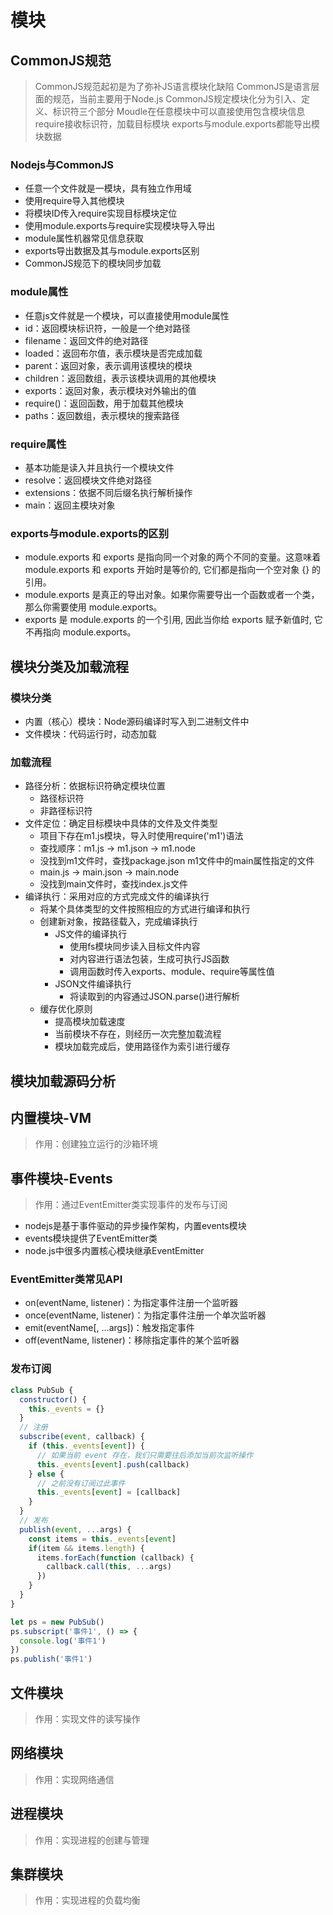 # 模块

## CommonJS规范

> CommonJS规范起初是为了弥补JS语言模块化缺陷
> CommonJS是语言层面的规范，当前主要用于Node.js
> CommonJS规定模块化分为引入、定义、标识符三个部分
> Moudle在任意模块中可以直接使用包含模块信息
> require接收标识符，加载目标模块
> exports与module.exports都能导出模块数据

### Nodejs与CommonJS

- 任意一个文件就是一模块，具有独立作用域
- 使用require导入其他模块
- 将模块ID传入require实现目标模块定位
- 使用module.exports与require实现模块导入导出
- module属性机器常见信息获取
- exports导出数据及其与module.exports区别
- CommonJS规范下的模块同步加载

### module属性

- 任意js文件就是一个模块，可以直接使用module属性
- id：返回模块标识符，一般是一个绝对路径
- filename：返回文件的绝对路径
- loaded：返回布尔值，表示模块是否完成加载
- parent：返回对象，表示调用该模块的模块
- children：返回数组，表示该模块调用的其他模块
- exports：返回对象，表示模块对外输出的值
- require()：返回函数，用于加载其他模块
- paths：返回数组，表示模块的搜索路径

### require属性

- 基本功能是读入并且执行一个模块文件
- resolve：返回模块文件绝对路径
- extensions：依据不同后缀名执行解析操作
- main：返回主模块对象

### exports与module.exports的区别

- module.exports 和 exports 是指向同一个对象的两个不同的变量。这意味着 module.exports 和 exports 开始时是等价的, 它们都是指向一个空对象 {} 的引用。
- module.exports 是真正的导出对象。如果你需要导出一个函数或者一个类，那么你需要使用 module.exports。
- exports 是 module.exports 的一个引用, 因此当你给 exports 赋予新值时, 它不再指向 module.exports。

## 模块分类及加载流程

### 模块分类

- 内置（核心）模块：Node源码编译时写入到二进制文件中
- 文件模块：代码运行时，动态加载

### 加载流程

- 路径分析：依据标识符确定模块位置
  - 路径标识符
  - 非路径标识符
- 文件定位：确定目标模块中具体的文件及文件类型
  - 项目下存在m1.js模块，导入时使用require('m1')语法
  - 查找顺序：m1.js -> m1.json -> m1.node
  - 没找到m1文件时，查找package.json m1文件中的main属性指定的文件
  - main.js -> main.json -> main.node
  - 没找到main文件时，查找index.js文件
- 编译执行：采用对应的方式完成文件的编译执行
  - 将某个具体类型的文件按照相应的方式进行编译和执行
  - 创建新对象，按路径载入，完成编译执行
    - JS文件的编译执行
      - 使用fs模块同步读入目标文件内容
      - 对内容进行语法包装，生成可执行JS函数
      - 调用函数时传入exports、module、require等属性值
    - JSON文件编译执行
      - 将读取到的内容通过JSON.parse()进行解析
  - 缓存优化原则
    - 提高模块加载速度
    - 当前模块不存在，则经历一次完整加载流程
    - 模块加载完成后，使用路径作为索引进行缓存

## 模块加载源码分析

## 内置模块-VM

> 作用：创建独立运行的沙箱环境

## 事件模块-Events

> 作用：通过EventEmitter类实现事件的发布与订阅

- nodejs是基于事件驱动的异步操作架构，内置events模块
- events模块提供了EventEmitter类
- node.js中很多内置核心模块继承EventEmitter

### EventEmitter类常见API

- on(eventName, listener)：为指定事件注册一个监听器
- once(eventName, listener)：为指定事件注册一个单次监听器
- emit(eventName[, ...args])：触发指定事件
- off(eventName, listener)：移除指定事件的某个监听器

### 发布订阅

```JavaScript
class PubSub {
  constructor() {
    this._events = {}
  }
  // 注册
  subscribe(event, callback) {
    if (this._events[event]) {
      // 如果当前 event 存在，我们只需要往后添加当前次监听操作
      this._events[event].push(callback)
    } else {
      // 之前没有订阅过此事件
      this._events[event] = [callback]
    }
  }
  // 发布
  publish(event, ...args) {
    const items = this._events[event]
    if(item && items.length) {
      items.forEach(function (callback) {
        callback.call(this, ...args)
      })
    }
  }
}

let ps = new PubSub()
ps.subscript('事件1', () => {
  console.log('事件1')
})
ps.publish('事件1')
```

## 文件模块

> 作用：实现文件的读写操作

## 网络模块

> 作用：实现网络通信

## 进程模块

> 作用：实现进程的创建与管理

## 集群模块

> 作用：实现进程的负载均衡
